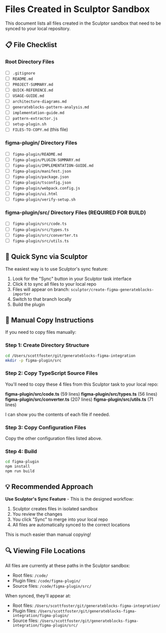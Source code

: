 # Files Created in Sculptor Sandbox

This document lists all files created in the Sculptor sandbox that need to be synced to your local repository.

## 📋 File Checklist

### Root Directory Files
- [ ] `.gitignore`
- [ ] `README.md`
- [ ] `PROJECT-SUMMARY.md`
- [ ] `QUICK-REFERENCE.md`
- [ ] `USAGE-GUIDE.md`
- [ ] `architecture-diagrams.md`
- [ ] `generateblocks-pattern-analysis.md`
- [ ] `implementation-guide.md`
- [ ] `pattern-extractor.js`
- [ ] `setup-plugin.sh`
- [ ] `FILES-TO-COPY.md` (this file)

### figma-plugin/ Directory Files
- [ ] `figma-plugin/README.md`
- [ ] `figma-plugin/PLUGIN-SUMMARY.md`
- [ ] `figma-plugin/IMPLEMENTATION-GUIDE.md`
- [ ] `figma-plugin/manifest.json`
- [ ] `figma-plugin/package.json`
- [ ] `figma-plugin/tsconfig.json`
- [ ] `figma-plugin/webpack.config.js`
- [ ] `figma-plugin/ui.html`
- [ ] `figma-plugin/verify-setup.sh`

### figma-plugin/src/ Directory Files (REQUIRED FOR BUILD)
- [ ] `figma-plugin/src/code.ts`
- [ ] `figma-plugin/src/types.ts`
- [ ] `figma-plugin/src/converter.ts`
- [ ] `figma-plugin/src/utils.ts`

## 🚀 Quick Sync via Sculptor

The easiest way is to use Sculptor's sync feature:

1. Look for the "Sync" button in your Sculptor task interface
2. Click it to sync all files to your local repo
3. Files will appear on branch: `sculptor/create-figma-generateblocks-importer`
4. Switch to that branch locally
5. Build the plugin

## 📁 Manual Copy Instructions

If you need to copy files manually:

### Step 1: Create Directory Structure
```bash
cd /Users/scottfoster/git/generateblocks-figma-integration
mkdir -p figma-plugin/src
```

### Step 2: Copy TypeScript Source Files

You'll need to copy these 4 files from this Sculptor task to your local repo:

**figma-plugin/src/code.ts** (59 lines)
**figma-plugin/src/types.ts** (56 lines)
**figma-plugin/src/converter.ts** (207 lines)
**figma-plugin/src/utils.ts** (71 lines)

I can show you the contents of each file if needed.

### Step 3: Copy Configuration Files

Copy the other configuration files listed above.

### Step 4: Build
```bash
cd figma-plugin
npm install
npm run build
```

## 💡 Recommended Approach

**Use Sculptor's Sync Feature** - This is the designed workflow:
1. Sculptor creates files in isolated sandbox
2. You review the changes
3. You click "Sync" to merge into your local repo
4. All files are automatically synced to the correct locations

This is much easier than manual copying!

## 🔍 Viewing File Locations

All files are currently at these paths in the Sculptor sandbox:
- Root files: `/code/`
- Plugin files: `/code/figma-plugin/`
- Source files: `/code/figma-plugin/src/`

When synced, they'll appear at:
- Root files: `/Users/scottfoster/git/generateblocks-figma-integration/`
- Plugin files: `/Users/scottfoster/git/generateblocks-figma-integration/figma-plugin/`
- Source files: `/Users/scottfoster/git/generateblocks-figma-integration/figma-plugin/src/`
